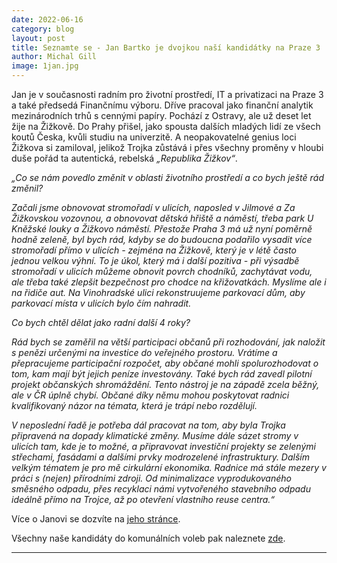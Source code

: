 ```yaml
---
date: 2022-06-16
category: blog
layout: post
title: Seznamte se - Jan Bartko je dvojkou naší kandidátky na Praze 3
author: Michal Gill
image: 1jan.jpg
---
```


Jan je v současnosti radním pro životní prostředí, IT a privatizaci na Praze 3 a také předsedá Finančnímu výboru. Dříve pracoval jako finanční analytik mezinárodních trhů s cennými papíry. Pochází z Ostravy, ale už deset let žije na Žižkově. Do Prahy přišel, jako spousta dalších mladých lidí ze všech koutů Česka, kvůli studiu na univerzitě. A neopakovatelné genius loci Žižkova si zamiloval, jelikož Trojka zůstává i přes všechny proměny v hloubi duše pořád ta autentická, rebelská *„Republika Žižkov“*.

*„Co se nám povedlo změnit v oblasti životního prostředí a co bych ještě rád změnil?*

*Začali jsme obnovovat stromořadí v ulicích, naposled v Jilmové a Za Žižkovskou vozovnou, a obnovovat dětská hřiště a náměstí, třeba park U Kněžské louky a Žižkovo náměstí. Přestože Praha 3 má už nyní poměrně hodně zeleně, byl bych rád, kdyby se do budoucna podařilo vysadit více stromořadí přímo v ulicích - zejména na Žižkově, který je v létě často jednou velkou výhní. To je úkol, který má i další pozitiva - při výsadbě stromořadí v ulicích můžeme obnovit povrch chodníků, zachytávat vodu, ale třeba také zlepšit bezpečnost pro chodce na křižovatkách. Myslíme ale i na řidiče aut. Na Vinohradské ulici rekonstruujeme parkovací dům, aby parkovací místa v ulicích bylo čím nahradit.* 

*Co bych chtěl dělat jako radní další 4 roky?*

*Rád bych se zaměřil na větší participaci občanů při rozhodování, jak naložit s penězi určenými na investice do veřejného prostoru. Vrátíme a přepracujeme participační rozpočet, aby občané mohli spolurozhodovat o tom, kam mají být jejich peníze investovány. Také bych rád zavedl pilotní projekt občanských shromáždění. Tento nástroj je na západě zcela běžný, ale v ČR úplně chybí. Občané díky němu mohou poskytovat radnici kvalifikovaný názor na témata, která je trápí nebo rozdělují.*

*V neposlední řadě je potřeba dál pracovat na tom, aby byla Trojka připravená na dopady klimatické změny. Musíme dále sázet stromy v ulicích tam, kde je to možné, a připravovat investiční projekty se zelenými střechami, fasádami a dalšími prvky modrozelené infrastruktury. Dalším velkým tématem je pro mě cirkulární ekonomika. Radnice má stále mezery v práci s (nejen) přírodními zdroji. Od minimalizace vyprodukovaného směsného odpadu, přes recyklaci námi vytvořeného stavebního odpadu ideálně přímo na Trojce, až po otevření vlastního reuse centra.“*

Více o Janovi se dozvíte na [jeho stránce](https://praha3.pirati.cz/lide/jan-bartko/).

Všechny naše kandidáty do komunálních voleb pak naleznete [zde](https://praha3.pirati.cz/volby2022/).

- - -
